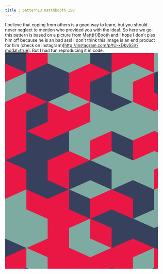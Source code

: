```yaml
---
title : pattern13 matthbooth 150
---
```

I believe that coping from others is a good way to learn, but you should never neglect to mention who provided you with the idea!.
So here we go: this pattern is based on a picture from [Matt(H)Booth](http://matthbooth.com/) and I hope I don't piss him off because he is an bad ass! I don't think this image is an end product for him (check on instagram)[http://instagram.com/p/tU-xDky63j/?modal=true].
But I had fun reproducing it in code.
![pattern13_matthbooth_150.png](../img/pattern13_matthbooth_150.png)
